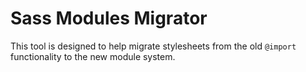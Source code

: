# Sass Modules Migrator

This tool is designed to help migrate stylesheets from the old `@import`
functionality to the new module system.
